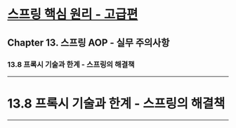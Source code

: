 # <a href = "../README.md" target="_blank">스프링 핵심 원리 - 고급편</a>
## Chapter 13. 스프링 AOP - 실무 주의사항
### 13.8 프록시 기술과 한계 - 스프링의 해결책

---

# 13.8 프록시 기술과 한계 - 스프링의 해결책

---

